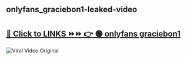 
 ## onlyfans_graciebon1-leaked-video 

# <h2><a href="https://clipsfans.com/onlyfans_graciebon1&ref=git">🔗 Click to LINKS ⏩⏩ 👉 🟢 onlyfans graciebon1 </a></h2>

<a href="https://clipsfans.com/onlyfans_graciebon1&ref=git" rel="nofollow" data-target="animated-image.originalLink"><img src="https://i.ibb.co.com/xMMVF88/686577567.gif" alt="Viral Video Original" style="max-width: 100%; display: inline-block;" data-target="animated-image.originalImage"></a>
